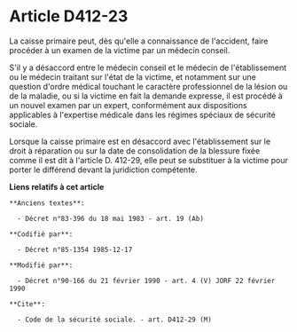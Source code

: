 # Article D412-23

La caisse primaire peut, dès qu'elle a connaissance de l'accident, faire procéder à un examen de la victime par un médecin
conseil. 

S'il y a désaccord entre le médecin conseil et le médecin de l'établissement ou le médecin traitant sur l'état de la victime,
et notamment sur une question d'ordre médical touchant le caractère professionnel de la lésion ou de la maladie, ou si la
victime en fait la demande expresse, il est procédé à un nouvel examen par un expert, conformément aux dispositions
applicables à l'expertise médicale dans les régimes spéciaux de sécurité sociale. 

Lorsque la caisse primaire est en désaccord avec l'établissement sur le droit à réparation ou sur la date de consolidation de
la blessure fixée comme il est dit à l'article D. 412-29, elle peut se substituer à la victime pour porter le différend
devant la juridiction compétente.

**Liens relatifs à cet article**

	**Anciens textes**:

	  - Décret n°83-396 du 18 mai 1983 - art. 19 (Ab)

	**Codifié par**:

	  - Décret n°85-1354 1985-12-17

	**Modifié par**:

	  - Décret n°90-166 du 21 février 1990 - art. 4 (V) JORF 22 février 1990

	**Cite**:

	  - Code de la sécurité sociale. - art. D412-29 (M)
